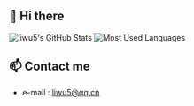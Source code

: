 ## 👋 Hi there
![liwu5's GitHub Stats](https://github-readme-stats.vercel.app/api?username=liwu5&count_private=true&show_icons=true&theme=chartreuse-dark)
![Most Used Languages](https://github-readme-stats.vercel.app/api/top-langs/?username=liwu5&theme=dark&layout=compact)

## 📫 Contact me

 - e-mail  : [liwu5@qq.cn](mailto:liwu5@qq.cn)


<!--
**liwu5/liwu5** is a ✨ _special_ ✨ repository because its `README.md` (this file) appears on your GitHub profile.

Here are some ideas to get you started:

- 🔭 I’m currently working on ...
- 🌱 I’m currently learning ...
- 👯 I’m looking to collaborate on ...
- 🤔 I’m looking for help with ...
- 💬 Ask me about ...
- 📫 How to reach me: ...
- 😄 Pronouns: ...
- ⚡ Fun fact: ...
-->
